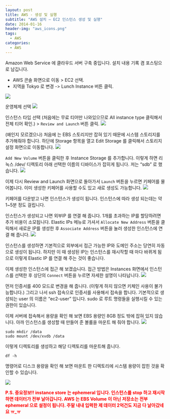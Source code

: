 ```yaml
---
layout: post
title: AWS - 생성 및 실행
subtitle: "AWS 설치 – EC2 인스턴스 생성 및 실행"
date: 2014-01-16
header-img: "aws_icons.png"
tags:
  - AWS
categories:
  - AWS
---
```

Amazon Web Service 에 클라우드 서버 구축 중입니다. 설치 내용 기록 겸 포스팅으로 남깁니다.

- AWS 콘솔 화면으로 이동 > EC2 선택.
- 지역을 Tokyo 로 변경 -> Lunch Instance 버튼 클릭.

![](aws_1.png)

운영체제 선택
![](aws_2.png)

인스턴스 타입 선택 (처음에는 무료 티어만 나와있으므로 All instance type 클릭해서 전체 티어 확인.) > `Review and Launch` 버튼 클릭.
![](aws_3.png)

(왜인지 모르겠으나) 처음에 는 EBS 스토리지만 잡혀 있기 때문에 시스템 스토리지를 추가해줘야 합니다. 하단에 Storage 항목을 열고 Edit Storage 를 클릭해서 스토리지 설정 화면으로 이동합니다.
![](aws_4.png)

`Add New Volume` 버튼을 클릭한 후 Instance Storage 를 추가합니다. 이렇게 하면 리눅스 /dev/ 디렉토리 아래 선택한 이름의 디바이스가 잡히게 됩니다. 저는 “sdb” 로 했습니다.
![](aws_5.png)

이제 다시 Review and Launch 화면으로 돌아가서 `Launch` 버튼을 누르면 키페어를 물어봅니다. 이미 생성한 키페어를 사용할 수도 있고 새로 생성도 가능합니다.
![](aws_6.png)

키페어를 다운받고 나면 인스턴스가 생성이 됩니다. 인스턴스에 따라 생성 되는데는 약 1~5분 정도 걸립니다.

인스턴스가 생성되고 나면 외부IP 를 연결 해 줍니다. 1개를 초과하는 IP를 할당하려면 추가 비용이 소모됩니다. Elastic IPs 메뉴로 가셔서 `Allocate New Address` 버튼을 클릭해서 새로운 IP를 생성한 후 `Associate Address` 버튼을 눌러 생성한 인스턴스에 연결 해 줍니다.
![](aws_7.png)

인스턴스를 생성하면 기본적으로 외부에서 접근 가능한 IP와 도메인 주소는 당연히 자동으로 생성이 됩니다. 하지만 이 때 생성된 IP는 인스턴스를 재시작할 때 마다 바뀌게 됨으로 이렇게 Elastic IP 를 연결 해 주는 것이 좋습니다.

이제 생성한 인스턴스에 접근 해 보겠습니다. 접근 방법은 Instances 화면에서 인스턴스를 선택한 후 상단의 `Connect` 버튼을 누르면 자세한 설명이 나타납니다.
![](aws_8.png)

먼저 인증서를 400 모드로 변경을 해 줍니다. (이렇게 하지 않으면 키체인 사용이 불가능합니다.) 그리고 나서 ssh 접속으로 인증서를 사용해서 접속을 합니다. 기본적으로 생성되는 user 의 이름은 “ec2-user” 입니다. sudo 로 루트 명령들을 실행시킬 수 있는 권한이 있습니다.

이제 서버에 접속해서 용량을 확인 해 보면 EBS 용량인 8GB 정도 밖에 잡혀 있지 않습니다. 아까 인스턴스를 생성할 때 만들어 준 볼륨을 마운트 해 줘야 합니다.
![](aws_9.png)
```
sudo mkdir /data
sudo mount /dev/xvdb /data
```
이렇게 디렉토리를 생성하고 해당 디렉토리를 마운트해 줍니다.
```
df -h
```
명령어로 디스크 용량을 확인 해 보면 마운트 한 디렉토리에 시스템 용량이 잡힌 것을 확인할 수 있습니다.

![](aws_10.png)

<span style="color:red">**P.S. 중요정보!!
instance store 는 ephemeral 입니다. 인스턴스를 stop 하고 재시작 하면 데이터가 전부 날아갑니다. AWS 는 EBS Volume 이 아닌 저장소는 전부 ephemeral 으로 설정이 됩니다. 주말 내내 입력한 제 데이터 2억건도 지금 다 날아갔네요 ㅠ_ㅠ**</span>